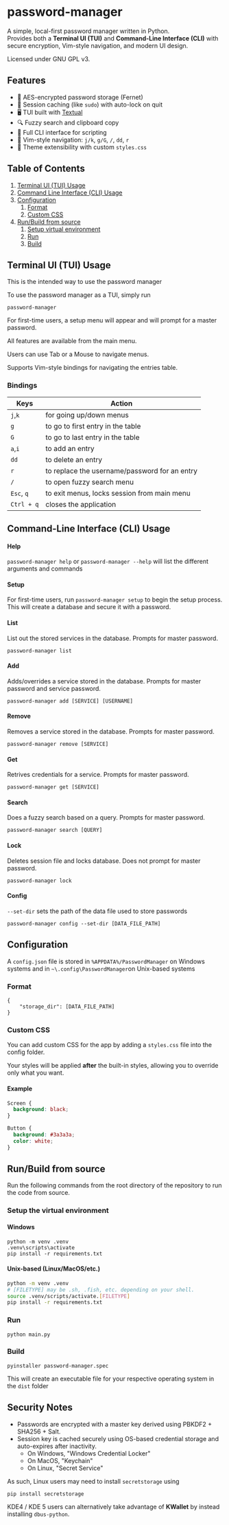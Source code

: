 # password-manager
A simple, local-first password manager written in Python.  
Provides both a **Terminal UI (TUI)** and **Command-Line Interface (CLI)** with secure encryption, Vim-style navigation, and modern UI design.

Licensed under GNU GPL v3.


## Features

- 🔐 AES-encrypted password storage (Fernet)
- 🧠 Session caching (like `sudo`) with auto-lock on quit
- 🖥️ TUI built with [Textual](https://github.com/Textualize/textual)
- 🔍 Fuzzy search and clipboard copy
- 🧪 Full CLI interface for scripting
- 🧩 Vim-style navigation: `j/k`, `g/G`, `/`, `dd`, `r`
- 🎨 Theme extensibility with custom `styles.css`

## Table of Contents
1. [Terminal UI (TUI) Usage](#terminal-ui-tui-usage)
2. [Command Line Interface (CLI) Usage](#command-line-interface-cli-usage)
3. [Configuration](#config-file)
    1. [Format](#format)
    2. [Custom CSS](#custom-css)
4. [Run/Build from source](#runbuild-from-source)
    1. [Setup virtual environment](#setup-the-virtual-environment)
    2. [Run](#run)
    3. [Build](#build)

## Terminal UI (TUI) Usage

This is the intended way to use the password manager

To use the password manager as a TUI, simply run
```
password-manager
```
For first-time users, a setup menu will appear and will prompt for a master password. 

All features are available from the main menu.

Users can use Tab or a Mouse to navigate menus.

Supports Vim-style bindings for navigating the entries table.

### Bindings

| Keys | Action |
|------|--------|
| `j`,`k` | for going up/down menus |
`g` | to go to first entry in the table
`G`| to go to last entry in the table
`a`,`i` | to add an entry
`dd`| to delete an entry
`r` | to replace the username/password for an entry
`/` | to open fuzzy search menu
`Esc`, `q` | to exit menus, locks session from main menu
`Ctrl + q` | closes the application


## Command-Line Interface (CLI) Usage

#### Help

`password-manager help` or `password-manager --help` will list the different arguments and commands

#### Setup

For first-time users, run `password-manager setup` to begin the setup process. This will create a database and secure it with a password.

#### List

List out the stored services in the database. Prompts for master password.

```
password-manager list
```

#### Add

Adds/overrides a service stored in the database. Prompts for master password and service password.

```
password-manager add [SERVICE] [USERNAME]
```

#### Remove

Removes a service stored in the database. Prompts for master password.

```
password-manager remove [SERVICE]
```

#### Get

Retrives credentials for a service. Prompts for master password.

```
password-manager get [SERVICE]
```

#### Search

Does a fuzzy search based on a query. Prompts for master password.

```
password-manager search [QUERY]
```

#### Lock

Deletes session file and locks database. Does not prompt for master password.

```
password-manager lock
```

#### Config

`--set-dir` sets the path of the data file used to store passwords

```
password-manager config --set-dir [DATA_FILE_PATH]
```

## Configuration

A `config.json` file is stored in `%APPDATA%/PasswordManager` on Windows systems and in `~\.config\PasswordManager`on Unix-based systems

### Format

```
{
    "storage_dir": [DATA_FILE_PATH]
}
```

### Custom CSS

You can add custom CSS for the app by adding a `styles.css` file into the config folder. 

Your styles will be applied **after** the built-in styles, allowing you to override only what you want.

#### Example

```css
Screen {
  background: black;
}

Button {
  background: #3a3a3a;
  color: white;
}
```

## Run/Build from source
Run the following commands from the root directory of the repository to run the code from source.

### Setup the virtual environment

#### Windows

```pwsh
python -m venv .venv
.venv\scripts\activate
pip install -r requirements.txt
```

#### Unix-based (Linux/MacOS/etc.)

```bash
python -m venv .venv
# [FILETYPE] may be .sh, .fish, etc. depending on your shell.
source .venv/scripts/activate.[FILETYPE]
pip install -r requirements.txt
```

### Run
```
python main.py
```

### Build
```
pyinstaller password-manager.spec
```

This will create an executable file for your respective operating system in the `dist` folder

## Security Notes

- Passwords are encrypted with a master key derived using PBKDF2 + SHA256 + Salt.
- Session key is cached securely using OS-based credential storage and auto-expires after inactivity.
    - On Windows, "Windows Credential Locker"
    - On MacOS, "Keychain"
    - On Linux, "Secret Service"

As such, Linux users may need to install `secretstorage` using
```
pip install secretstorage
```

KDE4 / KDE 5 users can alternatively take advantage of **KWallet** by instead installing `dbus-python`.